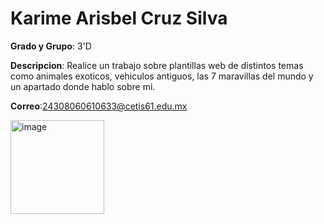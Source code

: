 # Karime Arisbel Cruz Silva

**Grado y Grupo**: 3'D

**Descripcion**: Realice un trabajo sobre plantillas web de distintos temas como animales exoticos, vehiculos antiguos, las 7 maravillas del mundo y un apartado donde hablo sobre mi.

**Correo**:24308060610633@cetis61.edu.mx


<img width="150" height="150" alt="image" src="https://github.com/user-attachments/assets/5e8e9640-c857-4c05-a1de-48d61c587cf0" />

